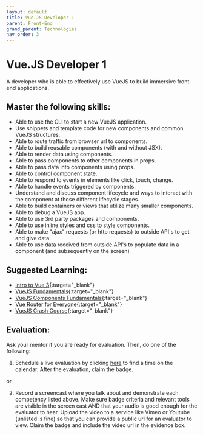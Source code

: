 ```yaml
---
layout: default
title: Vue.JS Developer 1
parent: Front-End
grand_parent: Technologies
nav_order: 3
---
```

# Vue.JS Developer 1

A developer who is able to effectively use VueJS to build immersive front-end applications.

## Master the following skills:

- Able to use the CLI to start a new VueJS application.
- Use snippets and template code for new components and common VueJS structures.
- Able to route traffic from browser url to components.
- Able to build reusable components (with and without JSX).
- Able to render data using components.
- Able to pass components to other components in props.
- Able to pass data into components using props.
- Able to control component state.
- Able to respond to events in elements like click, touch, change.
- Able to handle events triggered by components.
- Understand and discuss component lifecycle and ways to interact with the component at those different lifecycle stages.
- Able to build containers or views that utilize many smaller components.
- Able to debug a VueJS app.
- Able to use 3rd party packages and components.
- Able to use inline styles and css to style components.
- Able to make "ajax" requests (or http requests) to outside API's to get and give data.
- Able to use data received from outside API's to populate data in a component (and subsequently on the screen)

## Suggested Learning:

- [Intro to Vue 3](https://www.vuemastery.com/courses/intro-to-vue-3/intro-to-vue3){:target="\_blank"}
- [VueJS Fundamentals](https://vueschool.io/courses/vuejs-fundamentals){:target="\_blank"}
- [VueJS Components Fundamentals](https://vueschool.io/courses/vuejs-components-fundamentals){:target="\_blank"}
- [Vue Router for Everyone](https://vueschool.io/courses/vue-router-for-everyone){:target="\_blank"}
- [VueJS Crash Course](https://www.youtube.com/watch?v=Wy9q22isx3U){:target="\_blank"}

## Evaluation:

Ask your mentor if you are ready for evaluation. Then, do one of the following:

1. Schedule a live evaluation by clicking [here](https://api.logro.io/widget/appointment/codex-evals/full-stack) to find a time on the calendar. After the evaluation, claim the badge.

or

2. Record a screencast where you talk about and demonstrate each competency listed above. Make sure badge criteria and relevant tools are visible in the screen cast AND that your audio is good enough for the evaluator to hear. Upload the video to a service like Vimeo or Youtube (unlisted is fine) so that you can provide a public url for an evaluator to view. Claim the badge and include the video url in the evidence box.
